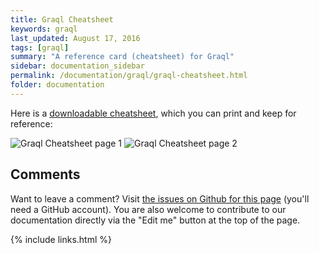 ```yaml
---
title: Graql Cheatsheet
keywords: graql
last_updated: August 17, 2016
tags: [graql]
summary: "A reference card (cheatsheet) for Graql"
sidebar: documentation_sidebar
permalink: /documentation/graql/graql-cheatsheet.html
folder: documentation
---
```


Here is a [downloadable cheatsheet](../../images/graql-cheatsheet.pdf), which you can print and keep for reference: 

![Graql Cheatsheet page 1](/images/graql-cheatsheet-p1.png)
![Graql Cheatsheet page 2](/images/graql-cheatsheet-p2.png)


## Comments
Want to leave a comment? Visit <a href="https://github.com/graknlabs/docs/issues/42" target="_blank">the issues on Github for this page</a> (you'll need a GitHub account). You are also welcome to contribute to our documentation directly via the "Edit me" button at the top of the page.

{% include links.html %}

